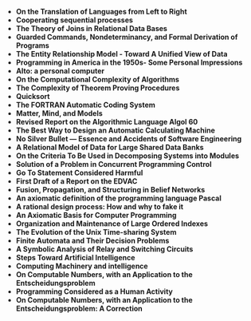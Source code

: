 <ul>
 <li><b><a target="_blank" href="https://github.com/manjunath5496/Great-Papers-in-Computer-Science/blob/master/gpc(1).pdf" style="text-decoration:none;"> On the Translation of Languages from Left to Right</a></b></li>
  
<li><b><a target="_blank" href="https://github.com/manjunath5496/Great-Papers-in-Computer-Science/blob/master/gpc(2).pdf" style="text-decoration:none;">Cooperating sequential processes</a></b></li>  
  
<li><b><a target="_blank" href="https://github.com/manjunath5496/Great-Papers-in-Computer-Science/blob/master/gpc(3).pdf" style="text-decoration:none;">The Theory of Joins in Relational Data Bases</a></b></li>
                               
 <li><b><a target="_blank" href="https://github.com/manjunath5496/Great-Papers-in-Computer-Science/blob/master/gpc(4).pdf" style="text-decoration:none;">Guarded Commands, Nondeterminancy, and Formal Derivation of Programs</a></b></li>                              
<li><b><a target="_blank" href="https://github.com/manjunath5496/Great-Papers-in-Computer-Science/blob/master/gpc(5).pdf" style="text-decoration:none;"> The Entity Relationship Model - Toward A Unified View of Data     </a></b></li>
 <li><b><a target="_blank" href="https://github.com/manjunath5496/Great-Papers-in-Computer-Science/blob/master/gpc(6).pdf" style="text-decoration:none;">Programming in America in the 1950s- Some Personal Impressions </a></b></li>
                <li><b><a target="_blank" href="https://github.com/manjunath5496/Great-Papers-in-Computer-Science/blob/master/gpc(7).pdf" style="text-decoration:none;">Alto: a personal computer</a></b></li>                                
         <li><b><a target="_blank" href="https://github.com/manjunath5496/Great-Papers-in-Computer-Science/blob/master/gpc(8).pdf" style="text-decoration:none;">On the Computational Complexity of Algorithms </a></b></li>                                 

<li><b><a target="_blank" href="https://github.com/manjunath5496/Great-Papers-in-Computer-Science/blob/master/gpc(9).pdf" style="text-decoration:none;">The Complexity of Theorem Proving Procedures </a></b></li>

  <li><b><a target="_blank" href="https://github.com/manjunath5496/Great-Papers-in-Computer-Science/blob/master/gpc(10).pdf" style="text-decoration:none;">Quicksort </a></b></li> 

<li><b><a target="_blank" href="https://github.com/manjunath5496/Great-Papers-in-Computer-Science/blob/master/gpc(11).pdf" style="text-decoration:none;">The FORTRAN Automatic Coding System    </a></b></li>                          

  <li><b><a target="_blank" href="https://github.com/manjunath5496/Great-Papers-in-Computer-Science/blob/master/gpc(12).pdf" style="text-decoration:none;"> Matter, Mind, and Models </a></b></li> 

<li><b><a target="_blank" href="https://github.com/manjunath5496/Great-Papers-in-Computer-Science/blob/master/gpc(13).pdf" style="text-decoration:none;"> Revised Report on the Algorithmic Language Algol 60</a></b></li>


<li><b><a target="_blank" href="https://github.com/manjunath5496/Great-Papers-in-Computer-Science/blob/master/gpc(14).pdf" style="text-decoration:none;">The Best Way to Design an Automatic Calculating Machine </a></b></li>
                <li><b><a target="_blank" href="https://github.com/manjunath5496/Great-Papers-in-Computer-Science/blob/master/gpc(15).pdf" style="text-decoration:none;">No Silver Bullet — Essence and Accidents of Software Engineering</a></b></li>                       
                <li><b><a target="_blank" href="https://github.com/manjunath5496/Great-Papers-in-Computer-Science/blob/master/gpc(16).pdf" style="text-decoration:none;">A Relational Model of Data for Large Shared Data Banks</a></b></li>                 
                               
  <li><b><a target="_blank" href="https://github.com/manjunath5496/Great-Papers-in-Computer-Science/blob/master/gpc(17).pdf" style="text-decoration:none;">On the Criteria To Be Used in Decomposing Systems into Modules</a></b></li> 

<li><b><a target="_blank" href="https://github.com/manjunath5496/Great-Papers-in-Computer-Science/blob/master/gpc(18).pdf" style="text-decoration:none;">Solution of a Problem in Concurrent Programming Control </a></b></li>

  <li><b><a target="_blank" href="https://github.com/manjunath5496/Great-Papers-in-Computer-Science/blob/master/gpc(19).pdf" style="text-decoration:none;">Go To Statement Considered Harmful  </a></b></li> 


 <li><b><a target="_blank" href="https://github.com/manjunath5496/Great-Papers-in-Computer-Science/blob/master/gpc(20).pdf" style="text-decoration:none;">  First Draft of a Report on the EDVAC </a></b></li>
  
<li><b><a target="_blank" href="https://github.com/manjunath5496/Great-Papers-in-Computer-Science/blob/master/gpc(21).pdf" style="text-decoration:none;">Fusion, Propagation, and Structuring in Belief Networks</a></b></li>  
  
<li><b><a target="_blank" href="https://github.com/manjunath5496/Great-Papers-in-Computer-Science/blob/master/gpc(22).pdf" style="text-decoration:none;">An axiomatic definition of the programming language Pascal</a></b></li>
                               
 <li><b><a target="_blank" href="https://github.com/manjunath5496/Great-Papers-in-Computer-Science/blob/master/gpc(23).pdf" style="text-decoration:none;">A rational design process: How and why to fake it</a></b></li>                              
<li><b><a target="_blank" href="https://github.com/manjunath5496/Great-Papers-in-Computer-Science/blob/master/gpc(24).pdf" style="text-decoration:none;">  An Axiomatic Basis for Computer Programming     </a></b></li>
 <li><b><a target="_blank" href="https://github.com/manjunath5496/Great-Papers-in-Computer-Science/blob/master/gpc(25).pdf" style="text-decoration:none;">Organization and Maintenance of Large Ordered Indexes </a></b></li>
                <li><b><a target="_blank" href="https://github.com/manjunath5496/Great-Papers-in-Computer-Science/blob/master/gpc(26).pdf" style="text-decoration:none;">The Evolution of the Unix Time-sharing System</a></b></li>                                
         <li><b><a target="_blank" href="https://github.com/manjunath5496/Great-Papers-in-Computer-Science/blob/master/gpc(27).pdf" style="text-decoration:none;">Finite Automata and Their Decision Problems </a></b></li>                                 

<li><b><a target="_blank" href="https://github.com/manjunath5496/Great-Papers-in-Computer-Science/blob/master/gpc(28).pdf" style="text-decoration:none;"> A Symbolic Analysis of Relay and Switching Circuits    </a></b></li>

  <li><b><a target="_blank" href="https://github.com/manjunath5496/Great-Papers-in-Computer-Science/blob/master/gpc(29).pdf" style="text-decoration:none;">Steps Toward Artificial Intelligence</a></b></li> 

<li><b><a target="_blank" href="https://github.com/manjunath5496/Great-Papers-in-Computer-Science/blob/master/gpc(30).pdf" style="text-decoration:none;">Computing Machinery and intelligence      </a></b></li>                          

  <li><b><a target="_blank" href="https://github.com/manjunath5496/Great-Papers-in-Computer-Science/blob/master/gpc(31).pdf" style="text-decoration:none;"> On Computable Numbers, with an Application to the Entscheidungsproblem </a></b></li> 

<li><b><a target="_blank" href="https://github.com/manjunath5496/Great-Papers-in-Computer-Science/blob/master/gpc(32).pdf" style="text-decoration:none;"> Programming Considered as a Human Activity</a></b></li>

<li><b><a target="_blank" href="https://github.com/manjunath5496/Great-Papers-in-Computer-Science/blob/master/gpc(33).pdf" style="text-decoration:none;"> On Computable Numbers, with an Application to the Entscheidungsproblem: A Correction</a></b></li>

</ul>
